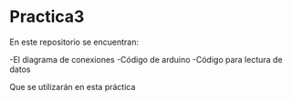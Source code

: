 # Practica3
En este repositorio se encuentran: 

 -El diagrama de conexiones 
 -Código de arduino
 -Código para lectura de datos 
 
 Que se utilizarán en esta práctica
